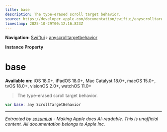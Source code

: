 ```yaml
---
title: base
description: The type-erased scroll target behavior.
source: https://developer.apple.com/documentation/swiftui/anyscrolltargetbehavior/base
timestamp: 2025-10-29T00:12:16.823Z
---
```


**Navigation:** [Swiftui](/documentation/swiftui) › [anyscrolltargetbehavior](/documentation/swiftui/anyscrolltargetbehavior)

**Instance Property**

# base

**Available on:** iOS 18.0+, iPadOS 18.0+, Mac Catalyst 18.0+, macOS 15.0+, tvOS 18.0+, visionOS 2.0+, watchOS 11.0+

> The type-erased scroll target behavior.

```swift
var base: any ScrollTargetBehavior
```

---

*Extracted by [sosumi.ai](https://sosumi.ai) - Making Apple docs AI-readable.*
*This is unofficial content. All documentation belongs to Apple Inc.*

